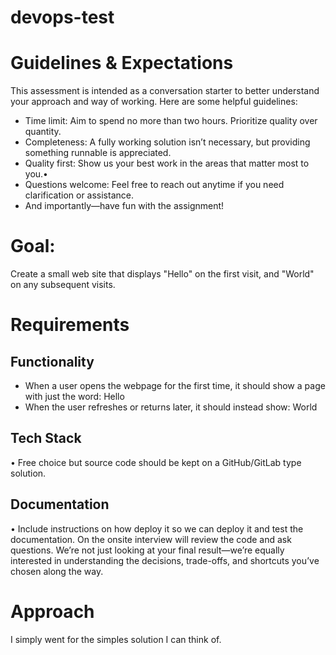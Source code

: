 # devops-test

# Guidelines & Expectations
This assessment is intended as a conversation starter to better understand your approach and way
of working.
Here are some helpful guidelines:
- Time limit: Aim to spend no more than two hours. Prioritize quality over quantity.
- Completeness: A fully working solution isn’t necessary, but providing something
runnable is appreciated.
- Quality first: Show us your best work in the areas that matter most to you.•
- Questions welcome: Feel free to reach out anytime if you need clarification or assistance.
- And importantly—have fun with the assignment!
# Goal:
Create a small web site that displays "Hello" on the first visit, and "World" on any subsequent
visits.
# Requirements
## Functionality
- When a user opens the webpage for the first time, it should show a page with just the
word: Hello
- When the user refreshes or returns later, it should instead show: World
## Tech Stack
• Free choice but source code should be kept on a GitHub/GitLab type solution.
## Documentation
• Include instructions on how deploy it so we can deploy it and test the documentation.
On the onsite interview will review the code and ask questions. We’re not just looking at your
final result—we’re equally interested in understanding the decisions, trade-offs, and shortcuts
you’ve chosen along the way.

# Approach
I simply went for the simples solution I can think of.